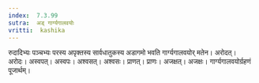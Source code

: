 ```yaml
---
index:  7.3.99
sutra:  अड् गार्ग्यगालवयोः
vritti:  kashika 
---
```


रुदादिभ्यः पञ्चभ्यः परस्य अपृक्तस्य सार्वधातुकस्य अडागमो भवति गार्ग्यगालवयोर् मतेन। अरोदत्। अरोदः। अस्वपत्। अस्वपः। अश्वसत्। अश्वसः। प्राणत्। प्राणः। अजक्षत्। अजक्षः। गार्ग्यगालवयोर्ग्रहणं पूजार्थम्।

